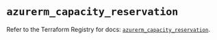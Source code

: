 # `azurerm_capacity_reservation`

Refer to the Terraform Registry for docs: [`azurerm_capacity_reservation`](https://registry.terraform.io/providers/hashicorp/azurerm/3.88.0/docs/resources/capacity_reservation).
